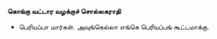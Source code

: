 **கொங்கு வட்டார வழக்குச் சொல்லகராதி**
- பெரியப்பா மார்கள். அவுங்கெல்லா எங்கெ பெரியப்பங் கூட்டமாக்கு.

